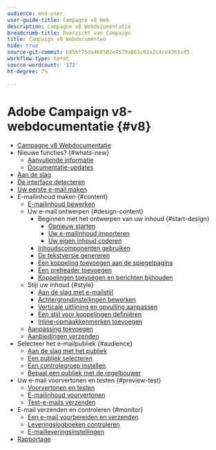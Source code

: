 ```yaml
---
audience: end-user
user-guide-title: Campagne v8 Web
description: Campagne v8 Webdocumentatie
breadcrumb-title: Overzicht van Campaign
title: Campaign v8 Webdocumenten
hide: true
source-git-commit: b85bf75da466502e4579a061c02a2c4ce4361cd5
workflow-type: tm+mt
source-wordcount: '172'
ht-degree: 7%

---
```



# Adobe Campaign v8-webdocumentatie {#v8}

+ [Campagne v8 Webdocumentatie](campaign-web-home.md)
+ Nieuwe functies? {#whats-new}
   + [Aanvullende informatie ](rn/release-notes.md)
   + [Documentatie-updates](rn/documentation-updates.md)
+ [Aan de slag](get-started/get-started.md)
+ [De interface detecteren](get-started/user-interface.md)
+ [Uw eerste e-mail maken](email/create-email.md)
+ E-mailinhoud maken {#content}
   + [E-mailinhoud bewerken](content/edit-content.md)
   + Uw e-mail ontwerpen {#design-content}
      + Beginnen met het ontwerpen van uw inhoud {#start-design}
         + [Opnieuw starten ](content/create-email-content.md)
         + [Uw e-mailinhoud importeren](content/existing-content.md)
         + [Uw eigen inhoud coderen](content/code-content.md)
      + [Inhoudscomponenten gebruiken](content/content-components.md)
      + [De tekstversie genereren](content/text-version-email.md)
      + [Een koppeling toevoegen aan de spiegelpagina](content/mirror-page.md)
      + [Een preheader toevoegen](content/preheader.md)
      + [Koppelingen toevoegen en berichten bijhouden](content/message-tracking.md)
   + Stijl uw inhoud {#style}
      + [Aan de slag met e-mailstijl](content/get-started-email-style.md)
      + [Achtergrondinstellingen bewerken](content/backgrounds.md)
      + [Verticale uitlijning en opvulling aanpassen](content/alignment-and-padding.md)
      + [Een stijl voor koppelingen definiëren](content/styling-links.md)
      + [Inline-opmaakkenmerken toevoegen](content/inline-styling.md)
   + [Aanpassing toevoegen](personalization/personalize.md)
   + [Aanbiedingen verzenden](content/offers.md)
+ Selecteer het e-mailpubliek {#audience}
   + [Aan de slag met het publiek](audience/about-audiences.md)
   + [Een publiek selecteren](audience/add-audience.md)
   + [Een controlegroep instellen](audience/control-group.md)
   + [Bepaal een publiek met de regelbouwer](audience/segment-builder.md)
+ Uw e-mail voorvertonen en testen {#preview-test}
   + [Voorvertonen en testen](preview-test/preview-test.md)
   + [E-mailinhoud voorvertonen](preview-test/preview-content.md)
   + [Test-e-mails verzenden](preview-test/proofs.md)
+ E-mail verzenden en controleren {#monitor}
   + [Een e-mail voorbereiden en verzenden](monitor/prepare-send.md)
   + [Leveringslogboeken controleren](monitor/delivery-logs.md)
   + [E-mailleveringsinstellingen](advanced-settings/delivery-settings.md)
+ [Rapportage](reporting/reports.md)
